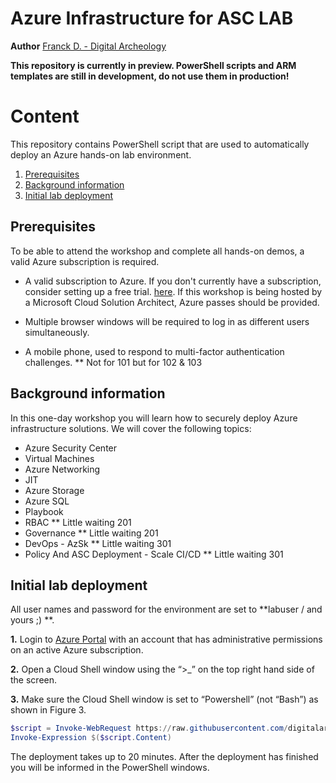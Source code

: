 ﻿# Azure Infrastructure for ASC LAB 
**Author** [Franck D. - Digital Archeology](https://aka.ms/mcra)

**This repository is currently in preview. PowerShell scripts and ARM templates are still in development, do not use them in production!**

# Content
This repository contains PowerShell script that are used to automatically deploy an Azure hands-on lab environment.

1. [Prerequisites](https://github.com/digitalarche/ASC-Lab101#prerequisites)
2. [Background information](https://github.com/digitalarche/ASC-Lab101#background-information)
3. [Initial lab deployment](https://github.com/digitalarche/ASC-Lab101#initial-lab-deployment)

## Prerequisites
To be able to attend the workshop and complete all hands-on demos, a valid Azure subscription is required. 

- A valid subscription to Azure. If you don't currently have a subscription, consider setting up a free trial. [here](https://azure.microsoft.com/en-us/free/).
  If this workshop is being hosted by a Microsoft Cloud Solution Architect, Azure passes should be provided.

- Multiple browser windows will be required to log in as different users simultaneously.

- A mobile phone, used to respond to multi-factor authentication challenges. ** Not for 101 but for 102 & 103

## Background information
In this one-day workshop you will learn how to securely deploy Azure infrastructure solutions. We will cover the following topics:
* Azure Security Center
* Virtual Machines
* Azure Networking
* JIT
* Azure Storage
* Azure SQL
* Playbook
* RBAC     ** Little waiting 201
* Governance ** Little waiting 201 
* DevOps - AzSk ** Little waiting 301
* Policy And ASC Deployment - Scale CI/CD ** Little waiting 301

## Initial lab deployment
All user names and password for the environment are set to **labuser / and yours ;) **.

**1.** Login to [Azure Portal](https://portal.azure.com) with an account that has administrative permissions on an active Azure subscription.

**2.** Open a Cloud Shell window using the “>_”  on the top right hand side of the screen.

**3.** Make sure the Cloud Shell window is set to “Powershell” (not “Bash”) as shown in Figure 3.

```powershell
$script = Invoke-WebRequest https://raw.githubusercontent.com/digitalarche/ASC-Lab101/master/Asclabdeploy.ps1 -UseBasicParsing
Invoke-Expression $($script.Content)
```
The deployment takes up to 20 minutes. After the deployment has finished you will be informed in the PowerShell windows.